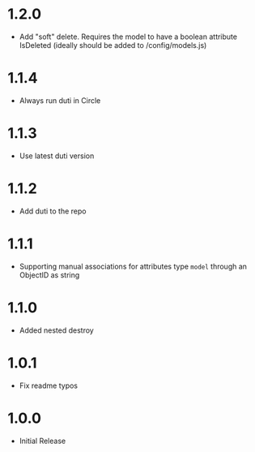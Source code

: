 ﻿# 1.2.0
- Add "soft" delete. Requires the model to have a boolean attribute IsDeleted (ideally should be added to /config/models.js)

# 1.1.4
- Always run duti in Circle

# 1.1.3
- Use latest duti version

# 1.1.2
- Add duti to the repo

# 1.1.1
- Supporting manual associations for attributes type `model` through an ObjectID as string

# 1.1.0
- Added nested destroy

# 1.0.1
- Fix readme typos

# 1.0.0
- Initial Release

